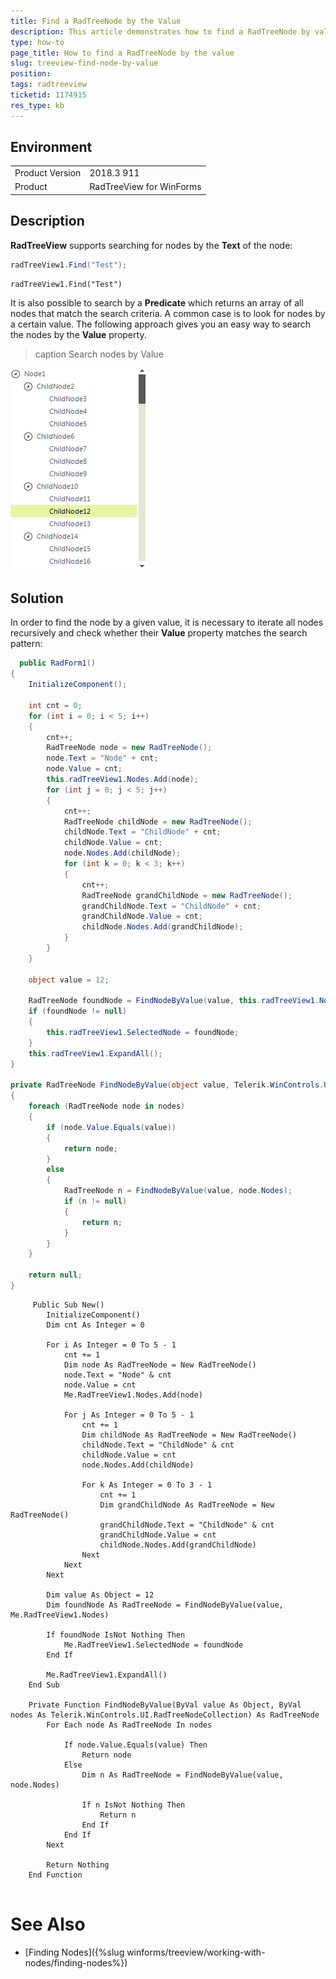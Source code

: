 ```yaml
---
title: Find a RadTreeNode by the Value
description: This article demonstrates how to find a RadTreeNode by value
type: how-to
page_title: How to find a RadTreeNode by the value
slug: treeview-find-node-by-value
position: 
tags: radtreeview
ticketid: 1174915
res_type: kb
---
```


## Environment
<table>
	<tr>
		<td>Product Version</td>
		<td>2018.3 911</td>
	</tr>
	<tr>
		<td>Product</td>
		<td>RadTreeView for WinForms</td>
	</tr>
</table>


## Description

**RadTreeView** supports searching for nodes by the **Text** of the node:

````C#
radTreeView1.Find("Test");
````
````VB
radTreeView1.Find("Test")
````

It is also possible to search by a **Predicate** which returns an array of all nodes that match the search criteria. A common case is to look for nodes by a certain value. The following approach gives you an easy way to search the nodes by the **Value** property.

>caption Search nodes by Value

![treeview-find-node-by-value001](images/treeview-find-node-by-value001.png)

## Solution 

In order to find the node by a given value, it is necessary to iterate all nodes recursively and check whether their **Value** property matches the search pattern:

````C#
  public RadForm1()
{
    InitializeComponent();
 
    int cnt = 0;
    for (int i = 0; i < 5; i++)
    {
        cnt++;
        RadTreeNode node = new RadTreeNode();
        node.Text = "Node" + cnt;
        node.Value = cnt;
        this.radTreeView1.Nodes.Add(node);
        for (int j = 0; j < 5; j++)
        {
            cnt++;
            RadTreeNode childNode = new RadTreeNode();
            childNode.Text = "ChildNode" + cnt;
            childNode.Value = cnt;
            node.Nodes.Add(childNode);
            for (int k = 0; k < 3; k++)
            {
                cnt++;
                RadTreeNode grandChildNode = new RadTreeNode();
                grandChildNode.Text = "ChildNode" + cnt;
                grandChildNode.Value = cnt;
                childNode.Nodes.Add(grandChildNode);
            }
        }
    }
 
    object value = 12;
 
    RadTreeNode foundNode = FindNodeByValue(value, this.radTreeView1.Nodes);
    if (foundNode != null)
    {
        this.radTreeView1.SelectedNode = foundNode;
    }
    this.radTreeView1.ExpandAll();
}
 
private RadTreeNode FindNodeByValue(object value, Telerik.WinControls.UI.RadTreeNodeCollection nodes)
{
    foreach (RadTreeNode node in nodes)
    {
        if (node.Value.Equals(value))
        {
            return node;
        }
        else
        {
            RadTreeNode n = FindNodeByValue(value, node.Nodes);
            if (n != null)
            {
                return n;
            }
        }
    }
 
    return null;
}      


````
````VB.NET
     Public Sub New()
        InitializeComponent()
        Dim cnt As Integer = 0

        For i As Integer = 0 To 5 - 1
            cnt += 1
            Dim node As RadTreeNode = New RadTreeNode()
            node.Text = "Node" & cnt
            node.Value = cnt
            Me.RadTreeView1.Nodes.Add(node)

            For j As Integer = 0 To 5 - 1
                cnt += 1
                Dim childNode As RadTreeNode = New RadTreeNode()
                childNode.Text = "ChildNode" & cnt
                childNode.Value = cnt
                node.Nodes.Add(childNode)

                For k As Integer = 0 To 3 - 1
                    cnt += 1
                    Dim grandChildNode As RadTreeNode = New RadTreeNode()
                    grandChildNode.Text = "ChildNode" & cnt
                    grandChildNode.Value = cnt
                    childNode.Nodes.Add(grandChildNode)
                Next
            Next
        Next

        Dim value As Object = 12
        Dim foundNode As RadTreeNode = FindNodeByValue(value, Me.RadTreeView1.Nodes)

        If foundNode IsNot Nothing Then
            Me.RadTreeView1.SelectedNode = foundNode
        End If

        Me.RadTreeView1.ExpandAll()
    End Sub

    Private Function FindNodeByValue(ByVal value As Object, ByVal nodes As Telerik.WinControls.UI.RadTreeNodeCollection) As RadTreeNode
        For Each node As RadTreeNode In nodes

            If node.Value.Equals(value) Then
                Return node
            Else
                Dim n As RadTreeNode = FindNodeByValue(value, node.Nodes)

                If n IsNot Nothing Then
                    Return n
                End If
            End If
        Next

        Return Nothing
    End Function   


````

# See Also
* [Finding Nodes]({%slug winforms/treeview/working-with-nodes/finding-nodes%})

 

